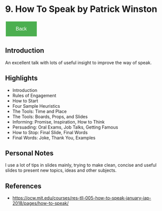 # 9. How To Speak by Patrick Winston

<style>
  .back-button {
    background-color: #4CAF50; /* Green */
    border: none;
    color: white;
    padding: 15px 32px;
    text-align: center;
    text-decoration: none;
    display: inline-block;
    font-size: 16px;
    margin: 4px 2px;
    cursor: pointer;
  }
</style>

<button class="back-button" onclick="window.history.back()">Back</button>

## Introduction
An excellent talk with lots of useful insight to improve the way of speak.

## Highlights

 - Introduction
 - Rules of Engagement
 - How to Start
 - Four Sample Heuristics
 - The Tools: Time and Place
 - The Tools: Boards, Props, and Slides
 - Informing: Promise, Inspiration, How to Think
 - Persuading: Oral Exams, Job Talks, Getting Famous
 - How to Stop: Final Slide, Final Words
 - Final Words: Joke, Thank You, Examples

## Personal Notes
I use a lot of tips in slides mainly, trying to make clean, concise and useful slides to present new topics, ideas and other subjects.


## References
 - https://ocw.mit.edu/courses/res-tll-005-how-to-speak-january-iap-2018/pages/how-to-speak/
